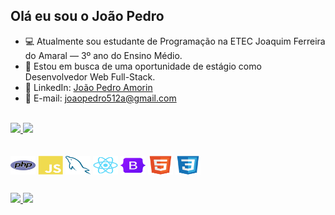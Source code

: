 ## Olá eu sou o João Pedro

- 💻 Atualmente sou estudante de Programação na ETEC Joaquim Ferreira do Amaral — 3º ano do Ensino Médio.
- 🚀 Estou em busca de uma oportunidade de estágio como Desenvolvedor Web Full-Stack.
- 👔 LinkedIn: <a href="https://www.linkedin.com/in/jo%C3%A3o-pedro-amorin/" target="_blank">João Pedro Amorin</a>
- 📧 E-mail: joaopedro512a@gmail.com

<br>

<div>
  <a href="https://beacons.ai/r">
    <img height="180em" src="https://github-readme-stats.vercel.app/api?username=JoaoPedro2dev&show_icons=false&theme=dracula&include_all_commits=true&count_private=true" />
    <img height="180em" src="https://github-readme-stats.vercel.app/api/top-langs/?username=JoaoPedro2dev&layout=compact&langs_count=16&theme=dracula" />
  </a>
</div>

<br>

<div style="display: inline-block"><br>
  <img align="center" alt="João-PHP" height="30" width="40" src="https://raw.githubusercontent.com/devicons/devicon/master/icons/php/php-original.svg">

  <img align="center" alt="João-Js" height="30" width="40" src="https://raw.githubusercontent.com/devicons/devicon/master/icons/javascript/javascript-plain.svg">

  <img align="center" alt="João-MySQL" height="30" width="40" src="https://raw.githubusercontent.com/devicons/devicon/master/icons/mysql/mysql-original.svg">

  <img align="center" alt="João-React" height="30" width="40" src="https://raw.githubusercontent.com/devicons/devicon/master/icons/react/react-original.svg">

  <img align="center" alt="João-Bootstrap" height="30" width="40" src="https://raw.githubusercontent.com/devicons/devicon/master/icons/bootstrap/bootstrap-original.svg">

  <img align="center" alt="João-HTML" height="30" width="40" src="https://raw.githubusercontent.com/devicons/devicon/master/icons/html5/html5-original.svg">

  <img align="center" alt="João-CSS" height="30" width="40" src="https://raw.githubusercontent.com/devicons/devicon/master/icons/css3/css3-original.svg">
</div>

##

<div>

  <a href="" target="_blank">
    <img src="https://img.shields.io/badge/-Gmail-%23333?style=for-the-badge&logo=gmail&logoColor=white" />
  </a>

  <a href="https://www.linkedin.com/in/joao-pedro-amorin" target="_blank">
    <img src="https://img.shields.io/badge/LinkedIn-0077B5?style=for-the-badge&logo=linkedin&logoColor=white" />
  </a>

</div>

